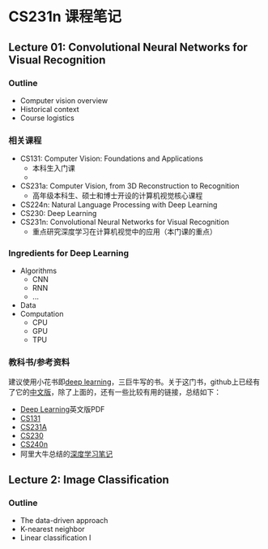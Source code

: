# CS231n 课程笔记

## Lecture 01: Convolutional Neural Networks for Visual Recognition

### Outline

* Computer vision overview 
* Historical context 
* Course logistics

### 相关课程

* CS131: Computer Vision: Foundations and Applications
	* 本科生入门课
	* 
* CS231a: Computer Vision, from 3D Reconstruction to Recognition
	* 高年级本科生、硕士和博士开设的计算机视觉核心课程
* CS224n: Natural Language Processing with Deep Learning
* CS230: Deep Learning
* CS231n: Convolutional Neural Networks for Visual Recognition
	* 重点研究深度学习在计算机视觉中的应用（本门课的重点）

### Ingredients for Deep Learning

* Algorithms
	* CNN
	* RNN
	* ...
* Data
* Computation
	* CPU
	* GPU
	* TPU

### 教科书/参考资料
建议使用小花书即[deep learning][1]，三巨牛写的书。关于这门书，github上已经有了它的[中文版][2]，除了上面的，还有一些比较有用的链接，总结如下：

* [Deep Learning][3]英文版PDF
* [CS131][4]
* [CS231A][5]
* [CS230][6]
* [CS240n][7]
* 阿里大牛总结的[深度学习笔记][8]

[1]: http://www.deeplearningbook.org
[2]: https://github.com/exacity/deeplearningbook-chinese
[3]: https://github.com/janishar/mit-deep-learning-book-pdf
[4]: http://vision.stanford.edu/teaching/cs131_fall1819/index.html
[5]: http://web.stanford.edu/class/cs231a/
[6]: http://cs230.stanford.edu/
[7]: https://web.stanford.edu/class/cs224n/
[8]: https://github.com/huaxz1986/deep_learning_notes

## Lecture 2: Image Classification 

### Outline

* The data-driven approach 
* K-nearest neighbor
* Linear classification I

